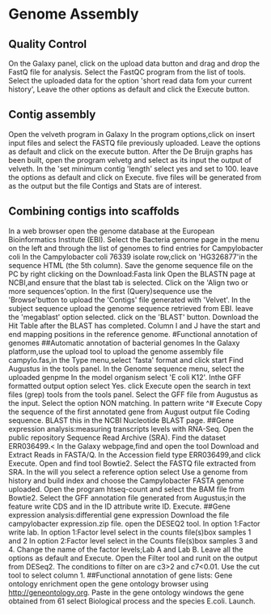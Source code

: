 # Genome Assembly
## Quality Control
On the Galaxy panel, click on the upload data button and drag and drop the FastQ file for analysis.
Select the FastQC program from the list of tools.
Select the uploaded data for the option 'short read data fom your current history',
Leave the other options as default and click the Execute button.
## Contig assembly
Open the velveth program in Galaxy
In the program options,click on insert input files and select the FASTQ file previously uploaded.
Leave the options as default and click on the execute button.
After the De Bruijn graphs has been built, open the program velvetg and select as its input the output of velveth.
In the 'set minimum contig 'length' select yes and set to 100.
leave the options as default and click on Execute.
five files will be generated from as the output but the file Contigs and Stats are of interest.
## Combining contigs into scaffolds
In a web browser open the genome database at the European Bioinformatics Institute (EBI).
Select the Bacteria genome page in the menu on the left and through the list of genomes to find entries for Campylobacter coli
In the Campylobacter coli 76339 isolate row,click on 'HG326877'in the sequence HTML (the 5th column).
Save the genome sequence file on the PC by right clicking on the Download:Fasta link
Open the BLASTN page at NCBI,and ensure that the blast tab is selected. Click on the 'Align two or more sequences'option.
In the first (Query)sequence use the 'Browse'button to upload the 'Contigs' file generated with 'Velvet'. 
In the subject sequence upload the genome sequence retrieved from EBI.
leave the 'megablast' option selected.
click on the 'BLAST' button.
Download the Hit Table after the BLAST has completed.
Column I and J have the start and end mapping positions in the reference genome.
#Functional annotation of genomes
##Automatic annotation of bacterial genomes
In the Galaxy platform,use the upload tool to upload the genome assembly file campylo.fas,in the Type menu,select 'fasta' format and click start
Find Augustus in the tools panel.
In the Genome sequence menu, select the uploaded genpme
In the model organism select 'E coli K12'.
Inthe GFF formatted output option select Yes.
click Execute
open the search in text files (grep) tools from the tools panel.
Select the GFF file from Augustus as the input.
Select the option NON matching.
In pattern write ^#
Execute
Copy the sequence of the first annotated gene from August output file Coding sequence.
BLAST this in the NCBI  Nucleotide BLAST page.
##Gene expression analysis:measuring transcripts levels with RNA-Seq.
Open the public repository Sequence Read Archive (SRA).
Find the dataset ERR036499.<
In the Galaxy webpage,find and open the tool Download and Extract Reads in FASTA/Q.
In the Accession field type ERR036499,and click Execute.
Open and find tool Bowtie2.
Select the FASTQ file extracted from SRA.
In the will you select a reference option select Use a genome from history and build index and choose the Campylobacter FASTA genome uploaded.
Open the program htseq-count and select the BAM file from Bowtie2.
Select the GFF annotation file generated from Augustus;in the feature write CDS and in the ID attribute write ID.
Execute.
##Gene expression analysis:differential gene expression
Download the file campylobacter expression.zip file.
open the DESEQ2 tool.
In option 1:Factor write lab. In option 1:Factor level select in the counts file(s)box samples 1 and 2
In option 2:Factor level select in the Counts file(s)box samples 3 and 4.
Change the name of the factor levels;Lab A and Lab B.
Leave all the options as default and Execute.
Open the Filter tool and runit on the output from DESeq2. The conditions to filter on are c3>2 and c7<0.01.
Use the cut tool to select column 1.
##Functional annotation of gene lists: Gene ontology enrichment
open the gene ontology browser using http://geneontology.org.
Paste in the gene ontology windows the gene obtained from 61
select Biological process and the species E.coli.
Launch.
#
